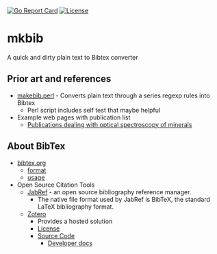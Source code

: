 [![Go Report Card](http://goreportcard.com/badge/rsdoiel/prettyxml)](http://goreportcard.com/report/rsdoiel/prettyxml)
[![License](https://img.shields.io/badge/License-BSD%203--Clause-blue.svg)](https://opensource.org/licenses/BSD-3-Clause)


# mkbib

A quick and dirty plain text to Bibtex converter

## Prior art and references

+ [makebib.perl](http://www.snowelm.com/~t/doc/tips/makebib.perl) - Converts plain text through a series regexp rules into Bibtex
  + Perl script includes self test that maybe helpful 
+ Example web pages with publication list
    + [Publications dealing with optical spectroscopy of minerals](http://minerals.gps.caltech.edu/mineralogy/Publications/CV_spectra.html)

## About BibTex

+ [bibtex.org](http://www.bibtex.org/)
    + [format](http://www.bibtex.org/Format/)
    + [usage](http://www.bibtex.org/Using/)
+ Open Source Citation Tools
    + [JabRef](http://www.jabref.org/) - an open source bibliography reference manager. 
        + The native file format used by JabRef is BibTeX, the standard LaTeX bibliography format. 
    + [Zotero](https://www.zotero.org/)
        + Provides a hosted solution
        + [License](https://www.zotero.org/support/licensing) 
        + [Source Code](https://www.zotero.org/support/dev/source_code)
            + [Developer docs](https://www.zotero.org/support/dev/client_coding)

